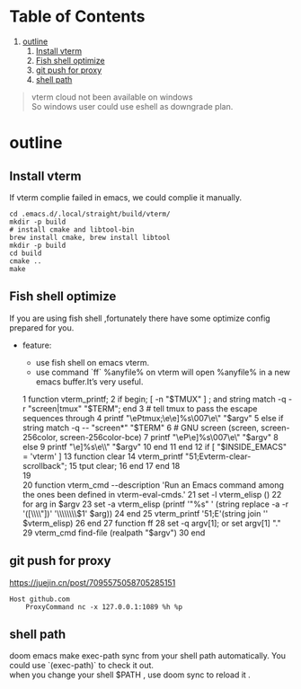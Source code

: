 
# Table of Contents

1.  [outline](#org93c38ba)
    1.  [Install vterm](#org6626bfd)
    2.  [Fish shell optimize](#orgf1b9f1e)
    3.  [git push for proxy](#org3729e46)
    4.  [shell path](#orgb1d2fdc)

> vterm cloud not been available on windows  
> So windows user could use eshell as downgrade plan.  


<a id="org93c38ba"></a>

# outline


<a id="org6626bfd"></a>

## Install vterm

If vterm complie failed in emacs, we could complie it manually.  

    cd .emacs.d/.local/straight/build/vterm/
    mkdir -p build
    # install cmake and libtool-bin
    brew install cmake, brew install libtool
    mkdir -p build
    cd build
    cmake ..
    make


<a id="orgf1b9f1e"></a>

## Fish shell optimize

If you are using fish shell ,fortunately there have some optimize config prepared for you.  

-   feature:  
    -   use fish shell on emacs vterm.
    -   use command \`ff\` %anyfile% on vterm will open %anyfile% in a new emacs buffer.It&rsquo;s very useful.

     1  function vterm_printf;
     2      if begin; [  -n "$TMUX" ]  ; and  string match -q -r "screen|tmux" "$TERM"; end
     3          # tell tmux to pass the escape sequences through
     4          printf "\ePtmux;\e\e]%s\007\e\\" "$argv"
     5      else if string match -q -- "screen*" "$TERM"
     6          # GNU screen (screen, screen-256color, screen-256color-bce)
     7          printf "\eP\e]%s\007\e\\" "$argv"
     8      else
     9          printf "\e]%s\e\\" "$argv"
    10      end
    11  end
    12  if [ "$INSIDE_EMACS" = 'vterm' ]
    13      function clear
    14          vterm_printf "51;Evterm-clear-scrollback";
    15          tput clear;
    16      end
    17  end
    18  
    19  
    20  function vterm_cmd --description 'Run an Emacs command among the ones been defined in vterm-eval-cmds.'
    21      set -l vterm_elisp ()
    22      for arg in $argv
    23          set -a vterm_elisp (printf '"%s" ' (string replace -a -r '([\\\\"])' '\\\\\\\\$1' $arg))
    24      end
    25      vterm_printf '51;E'(string join '' $vterm_elisp)
    26  end
    27  function ff
    28      set -q argv[1]; or set argv[1] "."
    29      vterm_cmd find-file (realpath "$argv")
    30  end


<a id="org3729e46"></a>

## git push for proxy

<https://juejin.cn/post/7095575058705285151>  

    Host github.com
        ProxyCommand nc -x 127.0.0.1:1089 %h %p


<a id="orgb1d2fdc"></a>

## shell path

doom emacs make exec-path sync from your shell path automatically. You could use \`(exec-path)\` to check it out.  
when you change your shell $PATH , use doom sync to reload it .  

